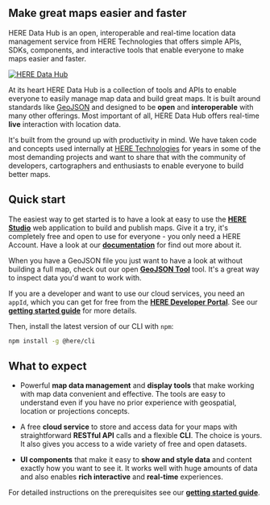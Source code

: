 ## Make great maps easier and faster

HERE Data Hub is an open, interoperable and real-time location data management service from HERE Technologies
that offers simple APIs, SDKs, components, and interactive tools
that enable everyone to make maps easier and faster.

[![HERE Data Hub](assets/images/studio.png)](assets/images/studio.png)

At its heart HERE Data Hub is a collection of tools and APIs to enable everyone to easily
manage map data and build great maps. It is built around standards like
[GeoJSON](http://geojson.org/) and designed to be **open** and **interoperable**
with many other offerings. Most important of all, HERE Data Hub offers
real-time **live** interaction with location data.

It's built from the ground up with productivity in mind. We have taken code and concepts used internally at
[HERE Technologies](https://www.here.com/) for years in some of the most demanding
projects and want to share that with the community of developers, cartographers and
enthusiasts to enable everyone to build better maps.

## Quick start

The easiest way to get started is to have a look at easy to use the **[HERE Studio](https://studio.here.com/)** web application to build and publish maps. Give it a try, it's completely free and open to use for everyone - you only need a HERE Account. Have a look at our
**[documentation](studio/topics/index.md)** for find out more about it.

When you have a GeoJSON file you just want to have a look at without building a full map, check out our open **[GeoJSON Tool](cli/viewer-tool/index.md)** tool. It's a great way to inspect data you'd want to work with.

If you are a developer and want to use our cloud services, you need an `appId`,
which you can get for free from the **[HERE Developer Portal](https://developer.here.com/)**.
See our **[getting started guide](getting-started.md)** for more details.

Then, install the latest version of our CLI with `npm`:

``` sh
npm install -g @here/cli
```

## What to expect

* Powerful **map data management** and **display tools** that make working with
  map data convenient and effective. The tools are easy to understand even if
  you have no prior experience with geospatial, location or projections concepts.

* A free **cloud service** to store and access data for your maps with
  straightforward **RESTful API** calls and a flexible **CLI**. The choice
  is yours. It also gives you access to a wide variety of free and open datasets.

* **UI components** that make it easy to **show and style data** and content exactly how
  you want to see it. It works well with huge amounts of data and also enables
  **rich interactive** and **real-time** experiences.

For detailed instructions on the prerequisites see our **[getting started guide](getting-started.md)**.
